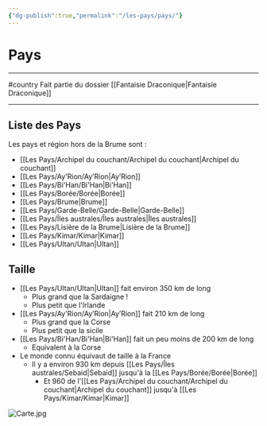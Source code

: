 ```yaml
---
{"dg-publish":true,"permalink":"/les-pays/pays/"}
---
```


# Pays
---
#country 
Fait partie du dossier [[Fantaisie Draconique\|Fantaisie Draconique]]

-------
## Liste des Pays
Les pays et région hors de la Brume sont :
- [[Les Pays/Archipel du couchant/Archipel du couchant\|Archipel du couchant]]
- [[Les Pays/Ay'Rion/Ay’Rion\|Ay’Rion]]
- [[Les Pays/Bi'Han/Bi'Han\|Bi'Han]]
- [[Les Pays/Borée/Borée\|Borée]]
- [[Les Pays/Brume\|Brume]]
- [[Les Pays/Garde-Belle/Garde-Belle\|Garde-Belle]]
- [[Les Pays/Îles australes/Îles australes\|Îles australes]]
- [[Les Pays/Lisière de la Brume\|Lisière de la Brume]]
- [[Les Pays/Kimar/Kimar\|Kimar]]
- [[Les Pays/Ultan/Ultan\|Ultan]]
## Taille
- [[Les Pays/Ultan/Ultan\|Ultan]] fait environ 350 km de long
	- Plus grand que la Sardaigne !
	- Plus petit que l'Irlande
- [[Les Pays/Ay'Rion/Ay’Rion\|Ay’Rion]] fait 210 km de long
	- Plus grand que la Corse
	- Plus petit que la sicile
- [[Les Pays/Bi'Han/Bi'Han\|Bi'Han]] fait un peu moins de 200 km de long
	- Equivalent à la Corse
- Le monde connu équivaut de taille à la France
	- Il y a environ 930 km depuis [[Les Pays/Îles australes/Sebaid\|Sebaid]] jusqu'à la [[Les Pays/Borée/Borée\|Borée]]
		- Et 960 de l'[[Les Pays/Archipel du couchant/Archipel du couchant\|Archipel du couchant]] jusqu'à [[Les Pays/Kimar/Kimar\|Kimar]]

![Carte.jpg](/img/user/_Images/_Pays/Carte.jpg)